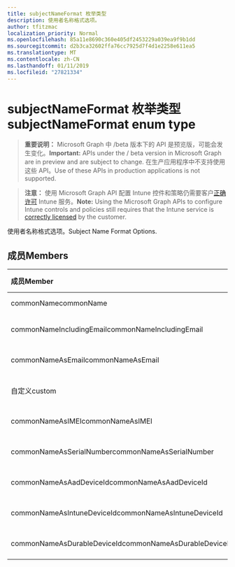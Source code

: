```yaml
---
title: subjectNameFormat 枚举类型
description: 使用者名称格式选项。
author: tfitzmac
localization_priority: Normal
ms.openlocfilehash: 85a11e8690c360e405df2453229a039ea9f9b1dd
ms.sourcegitcommit: d2b3ca32602ffa76cc7925d7f4d1e2258e611ea5
ms.translationtype: MT
ms.contentlocale: zh-CN
ms.lasthandoff: 01/11/2019
ms.locfileid: "27821334"
---
```

# <a name="subjectnameformat-enum-type"></a><span data-ttu-id="521c6-103">subjectNameFormat 枚举类型</span><span class="sxs-lookup"><span data-stu-id="521c6-103">subjectNameFormat enum type</span></span>

> <span data-ttu-id="521c6-104">**重要说明：** Microsoft Graph 中 /beta 版本下的 API 是预览版，可能会发生变化。</span><span class="sxs-lookup"><span data-stu-id="521c6-104">**Important:** APIs under the / beta version in Microsoft Graph are in preview and are subject to change.</span></span> <span data-ttu-id="521c6-105">在生产应用程序中不支持使用这些 API。</span><span class="sxs-lookup"><span data-stu-id="521c6-105">Use of these APIs in production applications is not supported.</span></span>

> <span data-ttu-id="521c6-106">**注意：** 使用 Microsoft Graph API 配置 Intune 控件和策略仍需要客户[正确许可](https://go.microsoft.com/fwlink/?linkid=839381) Intune 服务。</span><span class="sxs-lookup"><span data-stu-id="521c6-106">**Note:** Using the Microsoft Graph APIs to configure Intune controls and policies still requires that the Intune service is [correctly licensed](https://go.microsoft.com/fwlink/?linkid=839381) by the customer.</span></span>

<span data-ttu-id="521c6-107">使用者名称格式选项。</span><span class="sxs-lookup"><span data-stu-id="521c6-107">Subject Name Format Options.</span></span>
## <a name="members"></a><span data-ttu-id="521c6-108">成员</span><span class="sxs-lookup"><span data-stu-id="521c6-108">Members</span></span>
|<span data-ttu-id="521c6-109">成员</span><span class="sxs-lookup"><span data-stu-id="521c6-109">Member</span></span>|<span data-ttu-id="521c6-110">值</span><span class="sxs-lookup"><span data-stu-id="521c6-110">Value</span></span>|<span data-ttu-id="521c6-111">Description</span><span class="sxs-lookup"><span data-stu-id="521c6-111">Description</span></span>|
|:---|:---|:---|
|<span data-ttu-id="521c6-112">commonName</span><span class="sxs-lookup"><span data-stu-id="521c6-112">commonName</span></span>|<span data-ttu-id="521c6-113">0</span><span class="sxs-lookup"><span data-stu-id="521c6-113">0</span></span>|<span data-ttu-id="521c6-114">公用名。</span><span class="sxs-lookup"><span data-stu-id="521c6-114">Common name.</span></span>|
|<span data-ttu-id="521c6-115">commonNameIncludingEmail</span><span class="sxs-lookup"><span data-stu-id="521c6-115">commonNameIncludingEmail</span></span>|<span data-ttu-id="521c6-116">1</span><span class="sxs-lookup"><span data-stu-id="521c6-116">1</span></span>|<span data-ttu-id="521c6-117">包括电子邮件的公用名。</span><span class="sxs-lookup"><span data-stu-id="521c6-117">Common Name Including Email.</span></span>|
|<span data-ttu-id="521c6-118">commonNameAsEmail</span><span class="sxs-lookup"><span data-stu-id="521c6-118">commonNameAsEmail</span></span>|<span data-ttu-id="521c6-119">2</span><span class="sxs-lookup"><span data-stu-id="521c6-119">2</span></span>|<span data-ttu-id="521c6-120">作为电子邮件的公用名。</span><span class="sxs-lookup"><span data-stu-id="521c6-120">Common Name As Email.</span></span>|
|<span data-ttu-id="521c6-121">自定义</span><span class="sxs-lookup"><span data-stu-id="521c6-121">custom</span></span>|<span data-ttu-id="521c6-122">3</span><span class="sxs-lookup"><span data-stu-id="521c6-122">3</span></span>|<span data-ttu-id="521c6-123">自定义主题名称格式。</span><span class="sxs-lookup"><span data-stu-id="521c6-123">Custom subject name format.</span></span>|
|<span data-ttu-id="521c6-124">commonNameAsIMEI</span><span class="sxs-lookup"><span data-stu-id="521c6-124">commonNameAsIMEI</span></span>|<span data-ttu-id="521c6-125">5</span><span class="sxs-lookup"><span data-stu-id="521c6-125">5</span></span>|<span data-ttu-id="521c6-126">作为 IMEI 的公用名。</span><span class="sxs-lookup"><span data-stu-id="521c6-126">Common Name As IMEI.</span></span>|
|<span data-ttu-id="521c6-127">commonNameAsSerialNumber</span><span class="sxs-lookup"><span data-stu-id="521c6-127">commonNameAsSerialNumber</span></span>|<span data-ttu-id="521c6-128">6</span><span class="sxs-lookup"><span data-stu-id="521c6-128">6</span></span>|<span data-ttu-id="521c6-129">序列号作为的公用名。</span><span class="sxs-lookup"><span data-stu-id="521c6-129">Common Name As Serial Number.</span></span>|
|<span data-ttu-id="521c6-130">commonNameAsAadDeviceId</span><span class="sxs-lookup"><span data-stu-id="521c6-130">commonNameAsAadDeviceId</span></span>|<span data-ttu-id="521c6-131">7</span><span class="sxs-lookup"><span data-stu-id="521c6-131">7</span></span>|<span data-ttu-id="521c6-132">序列号作为的公用名。</span><span class="sxs-lookup"><span data-stu-id="521c6-132">Common Name As Serial Number.</span></span>|
|<span data-ttu-id="521c6-133">commonNameAsIntuneDeviceId</span><span class="sxs-lookup"><span data-stu-id="521c6-133">commonNameAsIntuneDeviceId</span></span>|<span data-ttu-id="521c6-134">8</span><span class="sxs-lookup"><span data-stu-id="521c6-134">8</span></span>|<span data-ttu-id="521c6-135">序列号作为的公用名。</span><span class="sxs-lookup"><span data-stu-id="521c6-135">Common Name As Serial Number.</span></span>|
|<span data-ttu-id="521c6-136">commonNameAsDurableDeviceId</span><span class="sxs-lookup"><span data-stu-id="521c6-136">commonNameAsDurableDeviceId</span></span>|<span data-ttu-id="521c6-137">9</span><span class="sxs-lookup"><span data-stu-id="521c6-137">9</span></span>|<span data-ttu-id="521c6-138">序列号作为的公用名。</span><span class="sxs-lookup"><span data-stu-id="521c6-138">Common Name As Serial Number.</span></span>|





